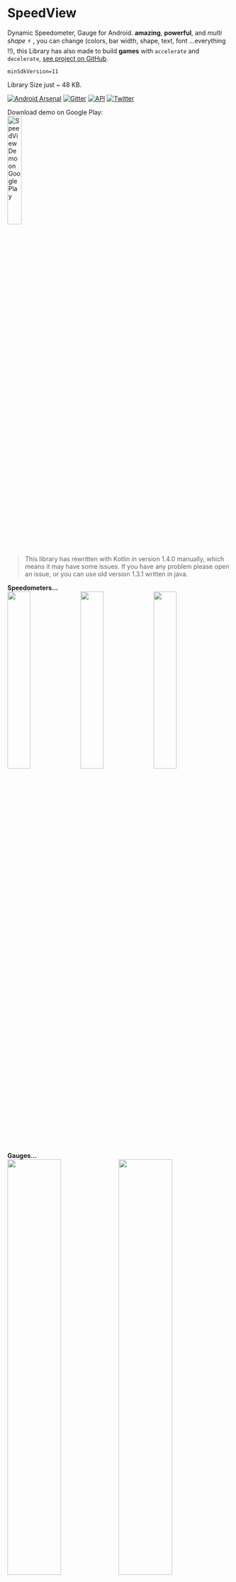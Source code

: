 # SpeedView
Dynamic Speedometer, Gauge for Android. **amazing**, **powerful**, and _multi shape_ :zap: , you can change (colors, bar width, shape, text, font ...everything !!), this Library has also made to build **games** with `accelerate` and `decelerate`,
 [see project on GitHub](https://github.com/anastr/SpeedView/).

`minSdkVersion=11`

Library Size just ~ 48 KB.

[![Android Arsenal](https://img.shields.io/badge/Android%20Arsenal-SpeedView-blue.svg?style=true)](https://android-arsenal.com/details/1/4169)
[![Gitter](https://badges.gitter.im/AnasTr/SpeedView.svg)](https://gitter.im/AnasTr/SpeedView?utm_source=badge&utm_medium=badge&utm_campaign=pr-badge)
[![API](https://img.shields.io/badge/API-+11-red.svg?style=flat)](#)
[![Twitter](https://img.shields.io/badge/Twitter-@AnasAltairDent-blue.svg?style=flat)](http://twitter.com/AnasAltairDent)

Download demo on Google Play:\
 <a href='https://play.google.com/store/apps/details?id=com.github.anastr.speedviewapp&pcampaignid=pcampaignidMKT-Other-global-all-co-prtnr-py-PartBadge-Mar2515-1'><img  width="25%" alt='SpeedView Demo on Google Play' src='https://play.google.com/intl/en_us/badges/static/images/badges/en_badge_web_generic.png'/></a>

> This library has rewritten with Kotlin in version 1.4.0 manually, which means it may have some issues.
> If you have any problem please open an issue, or you can use old version 1.3.1 written in java.

**Speedometers...**<br/>
<img src="images/SpeedView.gif" width="32%" />
<img src="images/AwesomeSpeedometer.gif" width="32%" />
<img src="images/PointerSpeedometer.gif" width="32%" />

**Gauges...**<br/>
<img src="images/ProgressiveGauge.gif" width="49%" />
<img src="images/ImageLinearGauge.gif" width="49%" />

# Download

Starting from version `1.5.4` this library uploaded to `mavenCentral`, the old versions was on `jcenter`. To work with this library you need `Kotlin` version `1.4.31` or above.

First add kotlin to your project, in `build.gradle` **project level**:

```gradle
buildscript {
    ext.kotlin_version = '1.4.31'
    dependencies {
        ...
        classpath "org.jetbrains.kotlin:kotlin-gradle-plugin:$kotlin_version"
    }
}
...
allprojects {
    repositories {
        ...
        mavenCentral()
    }
}
```

Then add this line to `build.gradle` **app module level**:

```gradle
apply plugin: 'kotlin-android'
...
dependencies {
	implementation 'com.github.anastr:speedviewlib:1.5.5'
}

```

For **maven**

```maven
<dependency>
  <groupId>com.github.anastr</groupId>
  <artifactId>speedviewlib</artifactId>
  <version>1.5.5</version>
  <type>pom</type>
</dependency>
```
**[Get Starting](https://github.com/anastr/SpeedView/wiki/0.-Get-Started)** with _SpeedView Library_.
# Simple Usage
Choose one of Speedometers, gauges and add it to your `Layout.xml`, here we use **SpeedView**.<br>
```xml

<com.github.anastr.speedviewlib.SpeedView
        android:id="@+id/speedView"
        android:layout_width="wrap_content"
        android:layout_height="wrap_content" />

```

For all speedometers and gauges, this simple method to smoothly change the speed:
```kotlin
SpeedView speedometer = findViewById(R.id.speedView)

// move to 50 Km/s
speedometer.speedTo(50)
```

By default, speed change duration between last speed and new one is `2000 ms`.<br>
You can pass your duration by this method :
```kotlin
// move to 50 Km/s with Duration = 4 sec
speedometer.speedTo(50, 4000)
```

Automatically, indicator moves around current speed to add some reality to speedometer because of [Tremble](https://github.com/anastr/SpeedView/wiki/0.-Get-Started#tremble), you can stop it by `app:sv_withTremble="false"`attribute or call this in your code:
```kotlin
speedometer.withTremble = false
```

**For more control**, see the most important methods at [Get Started - Wiki](https://github.com/anastr/SpeedView/wiki/0.-Get-Started) for **All Speedometers & Gauges**.<br>
And also you can see **Advanced Usage** in [Usage - Wiki](https://github.com/anastr/SpeedView/wiki/Usage).

More advanced features:
- Work with [Indicators - Wiki](https://github.com/anastr/SpeedView/wiki/Indicators).
- Work With [Notes - Wiki](https://github.com/anastr/SpeedView/wiki/Notes).

<img src="/images/usage/StartEndDegree.png" width="40%" /> <img src="/images/usage/WorkWithNote.gif" width="35%" />

## All Speedometers, Gauges :

<table style="width:100%">
  <tr>
    <th>Name</th>
    <th>Screenshot</th>
    <th>XML Layout</th>
  </tr>

  <tr>
    <td width="24%"> <a href="https://github.com/anastr/SpeedView/wiki/1.-SpeedView">1. SpeedView - Wiki</a></td>
    <td width="22%"><img src="/images/SpeedView3.png"/></td>
    <td>
       <pre>
&lt; com.github.anastr.speedviewlib.SpeedView
        android:id="@+id/speedView"
        android:layout_width="wrap_content"
        android:layout_height="wrap_content" />
	</pre>
    </td>
  </tr>

  <tr>
    <td> <a href="https://github.com/anastr/SpeedView/wiki/2.-DeluxeSpeedView">2. DeluxeSpeedView - Wiki</a></td>
    <td><img src="/images/DeluxeSpeedView2.png"/></td>
    <td>
      <pre>
&lt; com.github.anastr.speedviewlib.DeluxeSpeedView
        android:id="@+id/deluxeSpeedView"
        android:layout_width="wrap_content"
        android:layout_height="wrap_content" />
      </pre>
    </td>
  </tr>

  <tr>
    <td> <a href="https://github.com/anastr/SpeedView/wiki/3.-AwesomeSpeedometer">3. AwesomeSpeedometer - Wiki</a></td>
    <td><img src="/images/AwesomeSpeedometer.png"/></td>
    <td>
      <pre>
&lt; com.github.anastr.speedviewlib.AwesomeSpeedometer
        android:id="@+id/awesomeSpeedometer"
        android:layout_width="wrap_content"
        android:layout_height="wrap_content" />
      </pre>
    </td>
  </tr>

  <tr>
    <td> <a href="https://github.com/anastr/SpeedView/wiki/4.-RaySpeedometer">4. RaySpeedometer - Wiki</a></td>
    <td><img src="/images/RaySpeedometer.png"/></td>
    <td>
      <pre>
&lt; com.github.anastr.speedviewlib.RaySpeedometer
        android:id="@+id/raySpeedometer"
        android:layout_width="wrap_content"
        android:layout_height="wrap_content" />
      </pre>
    </td>
  </tr>

  <tr>
    <td> <a href="https://github.com/anastr/SpeedView/wiki/5.-PointerSpeedometer">5. PointerSpeedometer - Wiki</a></td>
    <td><img src="/images/PointerSpeedometer.png"/></td>
    <td>
      <pre>
&lt; com.github.anastr.speedviewlib.PointerSpeedometer
        android:id="@+id/pointerSpeedometer"
        android:layout_width="wrap_content"
        android:layout_height="wrap_content" />
      </pre>
    </td>
  </tr>

  <tr>
    <td> <a href="https://github.com/anastr/SpeedView/wiki/6.-TubeSpeedometer">6. TubeSpeedometer - Wiki</a></td>
    <td><img src="/images/TubeSpeedometer.png"/></td>
    <td>
      <pre>
&lt; com.github.anastr.speedviewlib.TubeSpeedometer
        android:id="@+id/tubeSpeedometer"
        android:layout_width="wrap_content"
        android:layout_height="wrap_content" />
      </pre>
    </td>
  </tr>

  <tr>
    <td> <a href="https://github.com/anastr/SpeedView/wiki/7.-ImageSpeedometer">7. ImageSpeedometer - Wiki</a></td>
    <td><img src="/images/ImageSpeedometer.png"/></td>
    <td>
      <pre>
&lt; com.github.anastr.speedviewlib.ImageSpeedometer
        android:id="@+id/imageSpeedometer"
        android:layout_width="wrap_content"
        android:layout_height="wrap_content"
        app:sv_image="@drawable/your_image" />
      </pre>
    </td>
  </tr>

  <tr>
    <td> <a href="https://github.com/anastr/SpeedView/wiki/8.-ProgressiveGauge">8. ProgressiveGauge - Wiki</a></td>
    <td><img src="/images/ProgressiveGauge.png"/></td>
    <td>
      <pre>
&lt; com.github.anastr.speedviewlib.ProgressiveGauge
        android:id="@+id/gauge"
        android:layout_width="match_parent"
        android:layout_height="wrap_content" />
      </pre>
    </td>
  </tr>

  <tr>
    <td> <a href="https://github.com/anastr/SpeedView/wiki/9.-ImageLinearGauge">9. ImageLinearGauge - Wiki</a></td>
    <td><img src="/images/ImageLinearGauge.png"/></td>
    <td>
      <pre>
&lt; com.github.anastr.speedviewlib.ImageLinearGauge
        android:id="@+id/gauge"
        android:layout_width="wrap_content"
        android:layout_height="wrap_content"
        app:sv_image="@drawable/fire" />
      </pre>
    </td>
  </tr>
</table>

## TODO
* Build start animation.
* Add fuel gauge component.
* Build new custom speedometer.

Your `pull request` is always welcome, please review the **[rules of contribution](https://github.com/anastr/SpeedView/blob/master/CONTRIBUTING.md)** to make a useful change.

# LICENSE
```

Copyright 2016 Anas Altair

Licensed under the Apache License, Version 2.0 (the "License");
you may not use this file except in compliance with the License.
You may obtain a copy of the License at

    http://www.apache.org/licenses/LICENSE-2.0

Unless required by applicable law or agreed to in writing, software
distributed under the License is distributed on an "AS IS" BASIS,
WITHOUT WARRANTIES OR CONDITIONS OF ANY KIND, either express or implied.
See the License for the specific language governing permissions and
limitations under the License.

```
